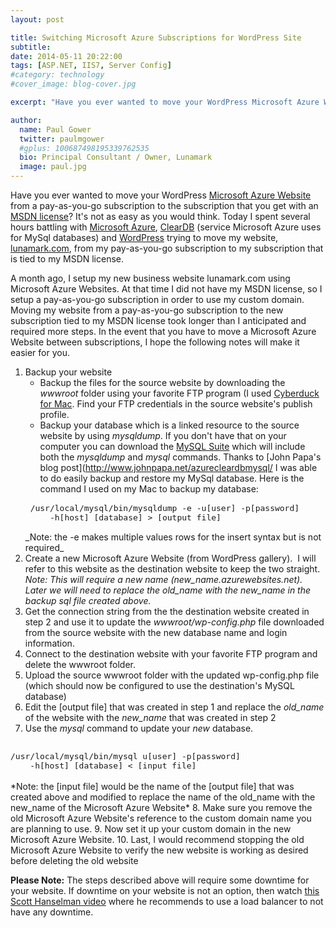 ```yaml
---
layout: post

title: Switching Microsoft Azure Subscriptions for WordPress Site
subtitle: 
date: 2014-05-11 20:22:00
tags: [ASP.NET, IIS7, Server Config]
#category: technology
#cover_image: blog-cover.jpg

excerpt: "Have you ever wanted to move your WordPress Microsoft Azure Website from a pay-as-you-go subscription to a BizSpark subscription"

author:
  name: Paul Gower
  twitter: paulmgower
  #gplus: 100687498195339762535 
  bio: Principal Consultant / Owner, Lunamark
  image: paul.jpg
---
```


Have you ever wanted to move your WordPress [Microsoft Azure Website](http://azure.microsoft.com/) from a pay-as-you-go subscription to the subscription that you get with an [MSDN license](http://msdn.microsoft.com/subscriptions)? It's not as easy as you would think. Today I spent several hours battling with [Microsoft Azure](http://azure.microsoft.com/), [ClearDB](http://www.cleardb.com/) (service Microsoft Azure uses for MySql databases) and [WordPress](http://wordpress.org/) trying to move my website, [lunamark.com](http://lunamark.com/), from my pay-as-you-go subscription to my subscription that is tied to my MSDN license.

A month ago, I setup my new business website lunamark.com using Microsoft Azure Websites. At that time I did not have my MSDN license, so I setup a pay-as-you-go subscription in order to use my custom domain. Moving my website from a pay-as-you-go subscription to the new subscription tied to my MSDN license took longer than I anticipated and required more steps. In the event that you have to move a Microsoft Azure Website between subscriptions, I hope the following notes will make it easier for you.

1. Backup your website
    + Backup the files for the source website by downloading the _wwwroot_ folder using your favorite FTP program (I used [Cyberduck for Mac](http://cyberduck.io/). Find your FTP credentials in the source website's publish profile.
    + Backup your database which is a linked resource to the source website by using _mysqldump_.  If you don't have that on your computer you can download the [MySQL Suite](http://dev.mysql.com/downloads/mysql/) which will include both the _mysqldump_ and _mysql_ commands. Thanks to [John Papa's blog post](http://www.johnpapa.net/azurecleardbmysql/ I was able to do easily backup and restore my MySql database. Here is the command I used on my Mac to backup my database:<br />
    <code style="font-size: small">
    /usr/local/mysql/bin/mysqldump -e -u[user] -p[password]
        -h[host] [database] &gt; [output file]
    </code><br />
    _Note: the -e makes multiple values rows for the insert syntax but is not required_
2. Create a new Microsoft Azure Website (from WordPress gallery). &nbsp;I will refer to this website as the destination website to keep the two straight.
*Note: This will require a new name (new_name.azurewebsites.net). Later we will need to replace the old_name with the new_name in the backup sql file created above.*
3. Get the connection string from the the destination website created in step 2 and use it to update the *wwwroot/wp-config.php* file downloaded from the source website with the new database name and login information.
4. Connect to the destination website with your favorite FTP program and delete the wwwroot folder.
5. Upload the source wwwroot folder with the updated wp-config.php file (which should now be configured to use the destination's MySQL database)
6. Edit the [output file] that was created in step 1 and replace the *old_name* of the website with the *new_name* that was created in step 2
7. Use the _mysql_ command to update your _new_ database.<br />
<code style="font-size: small">
/usr/local/mysql/bin/mysql u[user] -p[password]
    -h[host] [database] &lt; [input file]
</code><br />
*Note: the [input file] would be the name of the [output file] that was created above and modified to replace the name of the old_name with the new_name of the Microsoft Azure Website*
8. Make sure you remove the old Microsoft Azure Website's reference to the custom domain name you are planning to use.
9. Now set it up your custom domain in the new Microsoft Azure Website.
10. Last, I would recommend stopping the old Microsoft Azure Website to verify the new website is working as desired before deleting the old website

**Please Note:** The steps described above will require some downtime for your website. If downtime on your website is not an option, then watch [this Scott Hanselman video](http://www.hanselman.com/blog/PennyPinchingVideoMovingAnAzureWebsiteBetweenDataCenters.aspx) where he recommends to use a load balancer to not have any downtime.